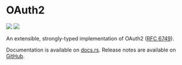 # OAuth2

<a href="https://crates.io/crates/oauth2"><img src="https://img.shields.io/crates/v/oauth2.svg"></a>
<a href="https://travis-ci.org/ramosbugs/oauth2-rs"><img src="https://travis-ci.org/ramosbugs/oauth2-rs.svg?branch=main"></a>

An extensible, strongly-typed implementation of OAuth2
([RFC 6749](https://tools.ietf.org/html/rfc6749)).

Documentation is available on [docs.rs](https://docs.rs/oauth2). Release notes are available on [GitHub](https://github.com/ramosbugs/oauth2-rs/releases).
